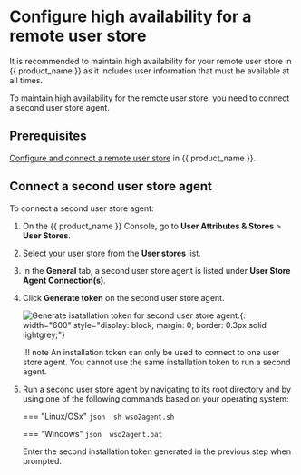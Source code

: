 # Configure high availability for a remote user store

It is recommended to maintain high availability for your remote user store in {{ product_name }} as it includes user information that must be available at all times.

To maintain high availability for the remote user store, you need to connect a second user store agent.

## Prerequisites

[Configure and connect a remote user store]({{base_path}}/guides/users/user-stores/configure-a-user-store/) in {{ product_name }}.

## Connect a second user store agent

To connect a second user store agent:

1. On the {{ product_name }} Console, go to **User Attributes & Stores** > **User Stores**.
2. Select your user store from the **User stores** list.
3. In the **General** tab, a second user store agent is listed under **User Store Agent Connection(s)**.
4. Click **Generate token** on the second user store agent.

    ![Generate isatallation token for second user store agent.]({{base_path}}/assets/img/guides/user-stores/generate-second-token.png){: width="600" style="display: block; margin: 0; border: 0.3px solid lightgrey;"}

    !!! note
        An installation token can only be used to connect to one user store agent. You cannot use the same installation token to run a second agent.

5. Run a second user store agent by navigating to its root directory and by using one of the following commands based on your operating system:

    === "Linux/OSx"
        ``` json 
        sh wso2agent.sh
        ```

    === "Windows"
        ``` json 
        wso2agent.bat
        ```

    Enter the second installation token generated in the previous step when prompted.
